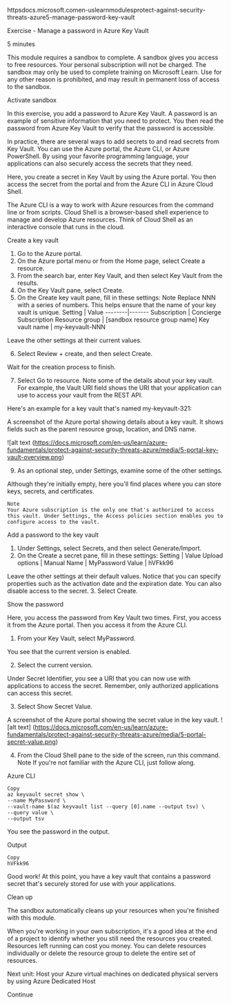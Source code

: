 httpsdocs.microsoft.comen-uslearnmodulesprotect-against-security-threats-azure5-manage-password-key-vault

Exercise - Manage a password in Azure Key Vault

5 minutes

This module requires a sandbox to complete. A sandbox gives you access to free resources. Your personal subscription will not be charged. The sandbox may only be used to complete training on Microsoft Learn. Use for any other reason is prohibited, and may result in permanent loss of access to the sandbox.

Activate sandbox

In this exercise, you add a password to Azure Key Vault. A password is an example of sensitive information that you need to protect. You then read the password from Azure Key Vault to verify that the password is accessible.

In practice, there are several ways to add secrets to and read secrets from Key Vault. You can use the Azure portal, the Azure CLI, or Azure PowerShell. By using your favorite programming language, your applications can also securely access the secrets that they need.

Here, you create a secret in Key Vault by using the Azure portal. You then access the secret from the portal and from the Azure CLI in Azure Cloud Shell.

The Azure CLI is a way to work with Azure resources from the command line or from scripts. Cloud Shell is a browser-based shell experience to manage and develop Azure resources. Think of Cloud Shell as an interactive console that runs in the cloud.


Create a key vault
1. Go to the Azure portal.
2. On the Azure portal menu or from the Home page, select Create a resource.
3. From the search bar, enter Key Vault, and then select Key Vault from the results.
4. On the Key Vault pane, select Create.
5. On the Create key vault pane, fill in these settings:
	 Note
	Replace NNN with a series of numbers. This helps ensure that the name of your key vault is unique.
Setting	 | Value
--------|-------
Subscription	|	Concierge Subscription
Resource group	|	[sandbox resource group name]
Key vault name	|	my-keyvault-NNN

Leave the other settings at their current values.

6. Select Review + create, and then select Create.

Wait for the creation process to finish.

7. Select Go to resource.
	Note some of the details about your key vault.
	For example, the Vault URI field shows the URI that your application can use to access your vault from the REST API.

Here's an example for a key vault that's named my-keyvault-321:
 
A screenshot of the Azure portal showing details about a key vault. It shows fields such as the parent resource group, location, and DNS name.

![alt text
(https://docs.microsoft.com/en-us/learn/azure-fundamentals/protect-against-security-threats-azure/media/5-portal-key-vault-overview.png)

9. As an optional step, under Settings, examine some of the other settings.

Although they're initially empty, here you'll find places where you can store keys, secrets, and certificates.
 
	Note
	Your Azure subscription is the only one that's authorized to access this vault. Under Settings, the Access policies section enables you to configure access to the vault.


Add a password to the key vault

1. Under Settings, select Secrets, and then select Generate/Import.
2. On the Create a secret pane, fill in these settings:
Setting		|	Value
Upload options	|		Manual
Name	|	MyPassword
Value	|	hVFkk96

Leave the other settings at their default values. Notice that you can specify properties such as the activation date and the expiration date. You can also disable access to the secret.
3. Select Create.


Show the password

Here, you access the password from Key Vault two times. First, you access it from the Azure portal. Then you access it from the Azure CLI.
1. From your Key Vault, select MyPassword.

You see that the current version is enabled.

2. Select the current version.

Under Secret Identifier, you see a URI that you can now use with applications to access the secret. Remember, only authorized applications can access this secret.

3. Select Show Secret Value.
 
A screenshot of the Azure portal showing the secret value in the key vault.
![alt text]
(https://docs.microsoft.com/en-us/learn/azure-fundamentals/protect-against-security-threats-azure/media/5-portal-secret-value.png)

4. From the Cloud Shell pane to the side of the screen, run this command.
 	Note
	If you're not familiar with the Azure CLI, just follow along.

Azure CLI

	Copy
	az keyvault secret show \
  	--name MyPassword \
  	--vault-name $(az keyvault list --query [0].name --output tsv) \
  	--query value \
  	--output tsv

You see the password in the output.

Output

	Copy
	hVFkk96


Good work! At this point, you have a key vault that contains a password secret that's securely stored for use with your applications.


Clean up

The sandbox automatically cleans up your resources when you're finished with this module.

When you're working in your own subscription, it's a good idea at the end of a project to identify whether you still need the resources you created. Resources left running can cost you money. You can delete resources individually or delete the resource group to delete the entire set of resources.


Next unit: Host your Azure virtual machines on dedicated physical servers by using Azure Dedicated Host

Continue
